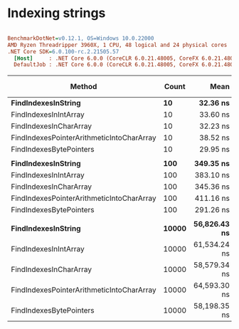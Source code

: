 # Indexing strings

``` ini

BenchmarkDotNet=v0.12.1, OS=Windows 10.0.22000
AMD Ryzen Threadripper 3960X, 1 CPU, 48 logical and 24 physical cores
.NET Core SDK=6.0.100-rc.2.21505.57
  [Host]     : .NET Core 6.0.0 (CoreCLR 6.0.21.48005, CoreFX 6.0.21.48005), X64 RyuJIT
  DefaultJob : .NET Core 6.0.0 (CoreCLR 6.0.21.48005, CoreFX 6.0.21.48005), X64 RyuJIT


```
|                                    Method | Count |         Mean |        Error |       StdDev |       Median | Ratio | RatioSD | Gen 0 | Gen 1 | Gen 2 | Allocated |
|------------------------------------------ |------ |-------------:|-------------:|-------------:|-------------:|------:|--------:|------:|------:|------:|----------:|
|                       **FindIndexesInString** |    **10** |     **32.36 ns** |     **0.601 ns** |     **0.590 ns** |     **32.37 ns** |  **1.00** |    **0.00** |     **-** |     **-** |     **-** |         **-** |
|                     FindIndexesInIntArray |    10 |     33.60 ns |     0.674 ns |     1.788 ns |     32.97 ns |  1.06 |    0.06 |     - |     - |     - |         - |
|                    FindIndexesInCharArray |    10 |     32.23 ns |     0.574 ns |     0.480 ns |     32.10 ns |  0.99 |    0.02 |     - |     - |     - |         - |
| FindIndexesPointerArithmeticIntoCharArray |    10 |     38.52 ns |     0.769 ns |     1.027 ns |     38.59 ns |  1.19 |    0.04 |     - |     - |     - |         - |
|                   FindIndexesBytePointers |    10 |     29.95 ns |     0.626 ns |     1.220 ns |     29.82 ns |  0.92 |    0.04 |     - |     - |     - |         - |
|                                           |       |              |              |              |              |       |         |       |       |       |           |
|                       **FindIndexesInString** |   **100** |    **349.35 ns** |     **5.953 ns** |     **5.569 ns** |    **348.97 ns** |  **1.00** |    **0.00** |     **-** |     **-** |     **-** |         **-** |
|                     FindIndexesInIntArray |   100 |    383.10 ns |     7.208 ns |     8.852 ns |    384.53 ns |  1.09 |    0.04 |     - |     - |     - |         - |
|                    FindIndexesInCharArray |   100 |    345.36 ns |     6.789 ns |     6.350 ns |    344.06 ns |  0.99 |    0.03 |     - |     - |     - |         - |
| FindIndexesPointerArithmeticIntoCharArray |   100 |    411.16 ns |     7.690 ns |     7.193 ns |    410.74 ns |  1.18 |    0.03 |     - |     - |     - |         - |
|                   FindIndexesBytePointers |   100 |    291.26 ns |     5.832 ns |    10.214 ns |    289.16 ns |  0.84 |    0.02 |     - |     - |     - |         - |
|                                           |       |              |              |              |              |       |         |       |       |       |           |
|                       **FindIndexesInString** | **10000** | **56,826.43 ns** |   **411.120 ns** |   **384.562 ns** | **56,872.17 ns** |  **1.00** |    **0.00** |     **-** |     **-** |     **-** |         **-** |
|                     FindIndexesInIntArray | 10000 | 61,534.24 ns | 1,205.392 ns | 1,183.856 ns | 61,435.51 ns |  1.08 |    0.02 |     - |     - |     - |         - |
|                    FindIndexesInCharArray | 10000 | 58,579.34 ns |   438.887 ns |   410.535 ns | 58,570.03 ns |  1.03 |    0.01 |     - |     - |     - |         - |
| FindIndexesPointerArithmeticIntoCharArray | 10000 | 64,593.30 ns |   867.503 ns |   811.463 ns | 64,624.18 ns |  1.14 |    0.02 |     - |     - |     - |         - |
|                   FindIndexesBytePointers | 10000 | 58,198.35 ns |   629.108 ns |   588.468 ns | 58,194.25 ns |  1.02 |    0.01 |     - |     - |     - |         - |

